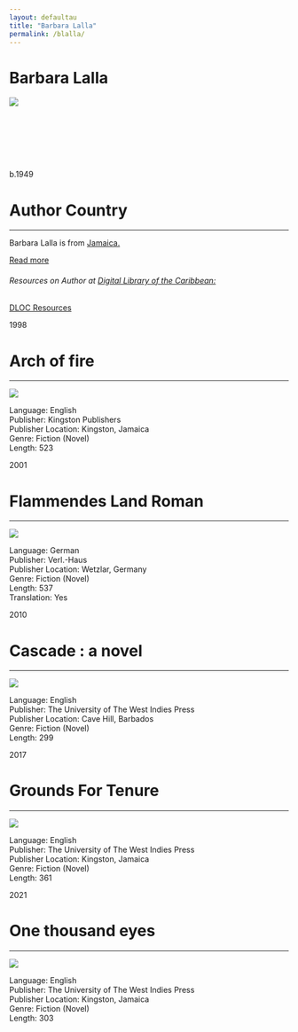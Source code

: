 ```yaml
---
layout: defaultau
title: "Barbara Lalla"
permalink: /blalla/
---
```

<!-- partial:index.partial.html -->
<div class="content"> 
<h1>Barbara Lalla</h1>
    <div class="quote">
        <div><img src="https://sidebarwriting.files.wordpress.com/2016/04/dsc_0109.jpg" class="logo"></div>
    </div>
    <div class="timeline">
        <div style="padding-bottom:100px;"></div>
        <div class="block">
            <div class="date right"><p class="right">b.1949</p></div>
            <div class="dot"></div>
            <div class="left first">
            <div class="author_country">
                <h1>Author Country</h1><hr>
          <div class="aclocation">  <p>Barbara Lalla is from <a href="{{ site.baseurl }}/4">Jamaica.</a></p> </div>
                <div class="acreadmore"><a href="#" target="_blank">Read more</a></div>
                <div class="aclocation">  <h6>Resources on Author at <a href="https://dloc.com" target="_blank">Digital Library of the Caribbean:</a></h6></div>
              <div class="dlocresources"><a href="{{ site.baseurl }}/blalla_dloc" target="_blank">DLOC Resources</a></div>
            </div>
            </div>
        </div>
        <div class="block">
            <div class="date left"><p class="left">1998</p></div>
            <div class="dot"></div>
            <div class="right hide">
                <h1>Arch of fire</h1><hr>
                <p><img src="https://i.gr-assets.com/images/S/compressed.photo.goodreads.com/books/1347703741l/2494263.jpg"></p>
                <p>
                Language: English<br/>
                Publisher: Kingston Publishers<br/>
                Publisher Location: Kingston, Jamaica<br/>
                Genre: Fiction (Novel)<br/>
                Length: 523
                </p>
            </div>
        </div>
        <div class="block">
            <div class="date right"><p class="right">2001</p></div>
            <div class="dot"></div>
            <div class="left hide">
                <h1>Flammendes Land Roman</h1><hr>
                <p><img src="https://pictures.abebooks.com/inventory/md/md3570154521.jpg"></p>
                <p>
                Language: German<br/>
                Publisher: Verl.-Haus<br/>
                Publisher Location: Wetzlar, Germany<br/>
                Genre: Fiction (Novel)<br/>
                Length: 537</br>
                Translation: Yes
                 </p>
            </div>
        </div>
        <div class="block">
            <div class="date left"><p class="left hide">2010</p></div>
            <div class="dot"></div>
            <div class="right hide">
                <h1>Cascade : a novel </h1><hr>
                <p><img src="https://images-na.ssl-images-amazon.com/images/I/41aXCsBe9nL.jpg"></p>
                <p>
                Language: English<br/>
                Publisher: The University of The West Indies Press<br/>
                Publisher Location: Cave Hill, Barbados<br/>
                Genre: Fiction (Novel)<br/>
                Length: 299
                 </p>
            </div>
        </div>
        <div class="block">
            <div class="date right"><p class="right hide">2017</p></div>
            <div class="dot"></div>
            <div class="left hide">
                <h1>Grounds For Tenure</h1><hr>
                <p><img src="https://up.bookfusion.com/book/cover/000/122/548/large_21d43aa20452d5e1.jpeg"></p>
                <p>
                Language: English<br/>
                Publisher: The University of The West Indies Press<br/>
                Publisher Location: Kingston, Jamaica<br/>
                Genre: Fiction (Novel)<br/>
                Length: 361
                </p>
            </div>
        </div>
        <div class="block">
            <div class="date left"><p class="left hide">2021</p></div>
            <div class="dot"></div>
            <div class="right hide">
                <h1>One thousand eyes</h1><hr>
                <p><img src="https://up.bookfusion.com/book/cover/001/916/009/large_7d2f40e75bc7ee01.jpeg"></p>
                <p>
                Language: English<br/>
                Publisher: The University of The West Indies Press<br/>
                Publisher Location: Kingston, Jamaica<br/>
                Genre: Fiction (Novel)<br/>
                Length: 303
                 </p>
            </div>
        </div>
        </div>
    </div>
  <!-- partial -->
<script src='https://cdnjs.cloudflare.com/ajax/libs/jquery/3.1.1/jquery.min.js'></script><script  src="{{ site.baseurl }}/assets/js/authorscript.js"></script>
